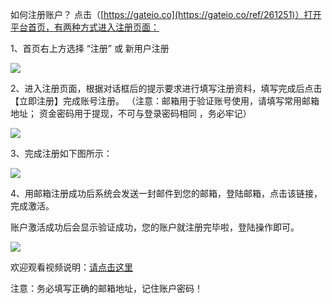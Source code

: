 如何注册账户？
点击（[https://gateio.co](https://gateio.co/ref/261251)）打开平台首页，有两种方式进入注册页面：

1、首页右上方选择 “注册” 或 新用户注册

![](https://gateimg.opencoding.com/zzz1.png)

2、进入注册页面，根据对话框后的提示要求进行填写注册资料，填写完成后点击【立即注册】完成账号注册。
（注意：邮箱用于验证账号使用，请填写常用邮箱地址； 资金密码用于提现，不可与登录密码相同 ，务必牢记）

![](https://gateimg.opencoding.com/zzz2.png)

3、完成注册如下图所示：

![](https://gateimg.opencoding.com/zzz3.png)

4、用邮箱注册成功后系统会发送一封邮件到您的邮箱，登陆邮箱，点击该链接，完成激活。

账户激活成功后会显示验证成功，您的账户就注册完毕啦，登陆操作即可。

![](https://gateimg.opencoding.com/zzz4.png)


欢迎观看视频说明：[请点击这里](https://www.bilibili.com/video/av43305365)

注意：务必填写正确的邮箱地址，记住账户密码！